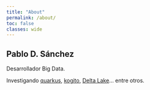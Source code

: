 ```yaml
---
title: "About"
permalink: /about/
toc: false
classes: wide
---
```


## Pablo D. Sánchez

Desarrollador Big Data.

Investigando [quarkus](https://quarkus.io/), [kogito](https://kogito.kie.org/), [Delta Lake](https://delta.io/)... entre otros.